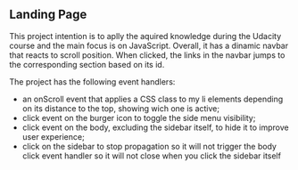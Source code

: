## Landing Page

This project intention is to aplly the aquired knowledge during the Udacity course and the main focus is on JavaScript.
Overall, it has a dinamic navbar that reacts to scroll position.
When clicked, the links in the navbar jumps to the corresponding section based on its id.

The project has the following event handlers:
- an onScroll event that applies a CSS class to my li elements depending on its distance to the top, showing wich one is active;
- click event on the burger icon to toggle the side menu visibility;
- click event on the body, excluding the sidebar itself, to hide it to improve user experience;
- click on the sidebar to stop propagation so it will not trigger the body click event handler so it will not close when you click the sidebar itself

